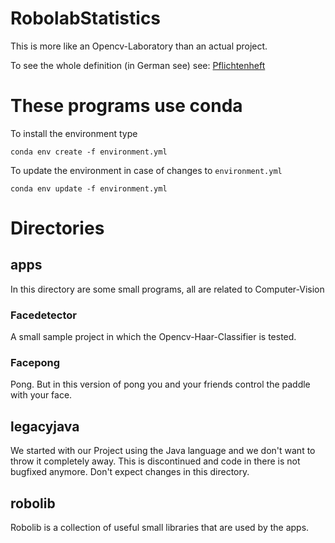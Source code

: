 # RobolabStatistics
This is more like an Opencv-Laboratory than an actual project. 

To see the whole definition (in German see) see: [Pflichtenheft](docs/pflichtenheft/Pflichtenheft.md)

# These programs use conda
To install the environment type

``conda env create -f environment.yml``

To update the environment in case of changes to ``environment.yml``

``conda env update -f environment.yml``

# Directories
## apps
In this directory are some small programs, all are related to 
Computer-Vision

### Facedetector
A small sample project in which the Opencv-Haar-Classifier is tested.

### Facepong
Pong. But in this version of pong you and your friends control the paddle
with your face.

## legacyjava
We started with our Project using the Java language and we don't want to
throw it completely away. This is discontinued and code in there is not
bugfixed anymore. Don't expect changes in this directory.

## robolib
Robolib is a collection of useful small libraries that are used by the apps. 